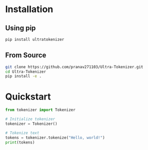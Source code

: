 # Installation

## Using pip

```bash
pip install ultratokenizer
```

## From Source

```bash
git clone https://github.com/pranav271103/Ultra-Tokenizer.git
cd Ultra-Tokenizer
pip install -e .
```

# Quickstart

```python
from tokenizer import Tokenizer

# Initialize tokenizer
tokenizer = Tokenizer()

# Tokenize text
tokens = tokenizer.tokenize("Hello, world!")
print(tokens)
```